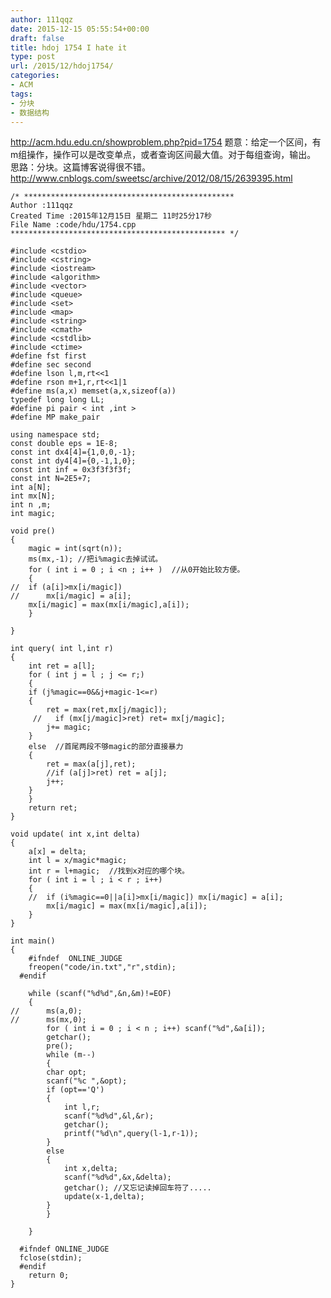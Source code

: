 ```yaml
---
author: 111qqz
date: 2015-12-15 05:55:54+00:00
draft: false
title: hdoj 1754 I hate it
type: post
url: /2015/12/hdoj1754/
categories:
- ACM
tags:
- 分块
- 数据结构
---
```


http://acm.hdu.edu.cn/showproblem.php?pid=1754
题意：给定一个区间，有m组操作，操作可以是改变单点，或者查询区间最大值。对于每组查询，输出。
思路：分块。这篇博客说得很不错。http://www.cnblogs.com/sweetsc/archive/2012/08/15/2639395.html

 

    
    /* ***********************************************
    Author :111qqz
    Created Time :2015年12月15日 星期二 11时25分17秒
    File Name :code/hdu/1754.cpp
    ************************************************ */
    
    #include <cstdio>
    #include <cstring>
    #include <iostream>
    #include <algorithm>
    #include <vector>
    #include <queue>
    #include <set>
    #include <map>
    #include <string>
    #include <cmath>
    #include <cstdlib>
    #include <ctime>
    #define fst first
    #define sec second
    #define lson l,m,rt<<1
    #define rson m+1,r,rt<<1|1
    #define ms(a,x) memset(a,x,sizeof(a))
    typedef long long LL;
    #define pi pair < int ,int >
    #define MP make_pair
    
    using namespace std;
    const double eps = 1E-8;
    const int dx4[4]={1,0,0,-1};
    const int dy4[4]={0,-1,1,0};
    const int inf = 0x3f3f3f3f;
    const int N=2E5+7;
    int a[N];
    int mx[N];
    int n ,m;
    int magic;
    
    void pre()
    {
        magic = int(sqrt(n));
        ms(mx,-1); //把i%magic去掉试试。
        for ( int i = 0 ; i <n ; i++ )  //从0开始比较方便。
        {
    //	if (a[i]>mx[i/magic])
    //	    mx[i/magic] = a[i];
    	mx[i/magic] = max(mx[i/magic],a[i]);
        }
    
    }
    
    int query( int l,int r)
    {
        int ret = a[l];
        for ( int j = l ; j <= r;)
        {
    	if (j%magic==0&&j+magic-1<=r)
    	{
    	    ret = max(ret,mx[j/magic]);
    	 //   if (mx[j/magic]>ret) ret= mx[j/magic];
    	    j+= magic;
    	}
    	else  //首尾两段不够magic的部分直接暴力
    	{
    	    ret = max(a[j],ret);
    	    //if (a[j]>ret) ret = a[j];
    	    j++;
    	}
        }
        return ret;
    }
    
    void update( int x,int delta)
    {
        a[x] = delta;
        int l = x/magic*magic;
        int r = l+magic;  //找到x对应的哪个块。
        for ( int i = l ; i < r ; i++)
        {
    	//	if (i%magic==0||a[i]>mx[i/magic]) mx[i/magic] = a[i];
    	    mx[i/magic] = max(mx[i/magic],a[i]);
        }
    }
    
    int main()
    {
    	#ifndef  ONLINE_JUDGE 
    	freopen("code/in.txt","r",stdin);
      #endif
    	
    	while (scanf("%d%d",&n,&m)!=EOF)
    	{
    //	    ms(a,0);
    //	    ms(mx,0);
    	    for ( int i = 0 ; i < n ; i++) scanf("%d",&a[i]);
    	    getchar();
    	    pre();
    	    while (m--)
    	    {
    		char opt;
    		scanf("%c ",&opt);
    		if (opt=='Q')
    		{
    		    int l,r;
    		    scanf("%d%d",&l,&r);
    		    getchar();
    		    printf("%d\n",query(l-1,r-1));
    		}
    		else
    		{
    		    int x,delta;
    		    scanf("%d%d",&x,&delta);
    		    getchar(); //又忘记读掉回车符了.....
    		    update(x-1,delta);
    		}
    	    }
    
    	}
    
      #ifndef ONLINE_JUDGE  
      fclose(stdin);
      #endif
        return 0;
    }
    




